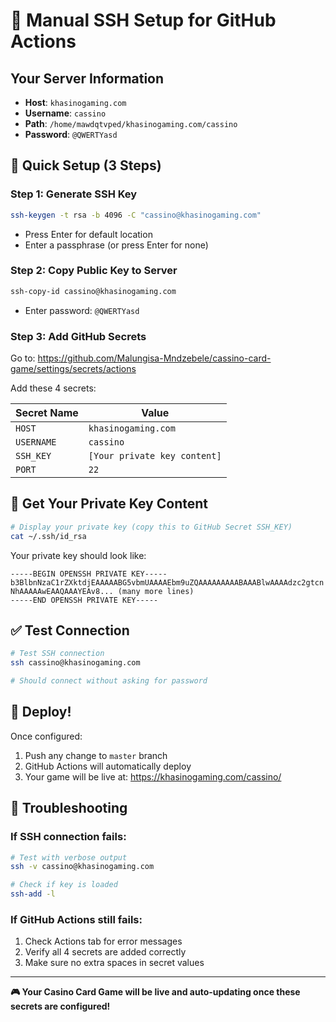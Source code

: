 # 🔐 Manual SSH Setup for GitHub Actions

## Your Server Information
- **Host**: `khasinogaming.com`
- **Username**: `cassino`
- **Path**: `/home/mawdqtvped/khasinogaming.com/cassino`
- **Password**: `@QWERTYasd`

## 🚀 Quick Setup (3 Steps)

### Step 1: Generate SSH Key
```bash
ssh-keygen -t rsa -b 4096 -C "cassino@khasinogaming.com"
```
- Press Enter for default location
- Enter a passphrase (or press Enter for none)

### Step 2: Copy Public Key to Server
```bash
ssh-copy-id cassino@khasinogaming.com
```
- Enter password: `@QWERTYasd`

### Step 3: Add GitHub Secrets
Go to: https://github.com/Malungisa-Mndzebele/cassino-card-game/settings/secrets/actions

Add these 4 secrets:

| Secret Name | Value |
|-------------|-------|
| `HOST` | `khasinogaming.com` |
| `USERNAME` | `cassino` |
| `SSH_KEY` | `[Your private key content]` |
| `PORT` | `22` |

## 🔑 Get Your Private Key Content

```bash
# Display your private key (copy this to GitHub Secret SSH_KEY)
cat ~/.ssh/id_rsa
```

Your private key should look like:
```
-----BEGIN OPENSSH PRIVATE KEY-----
b3BlbnNzaC1rZXktdjEAAAAABG5vbmUAAAAEbm9uZQAAAAAAAAABAAABlwAAAAdzc2gtcn
NhAAAAAwEAAQAAAYEAv8... (many more lines)
-----END OPENSSH PRIVATE KEY-----
```

## ✅ Test Connection

```bash
# Test SSH connection
ssh cassino@khasinogaming.com

# Should connect without asking for password
```

## 🎯 Deploy!

Once configured:
1. Push any change to `master` branch
2. GitHub Actions will automatically deploy
3. Your game will be live at: https://khasinogaming.com/cassino/

## 🚨 Troubleshooting

### If SSH connection fails:
```bash
# Test with verbose output
ssh -v cassino@khasinogaming.com

# Check if key is loaded
ssh-add -l
```

### If GitHub Actions still fails:
1. Check Actions tab for error messages
2. Verify all 4 secrets are added correctly
3. Make sure no extra spaces in secret values

---

**🎮 Your Casino Card Game will be live and auto-updating once these secrets are configured!**
